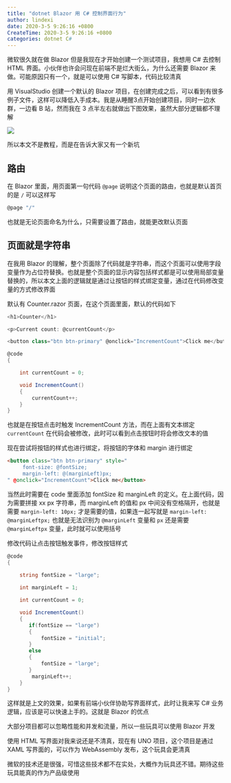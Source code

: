 ```yaml
---
title: "dotnet Blazor 用 C# 控制界面行为"
author: lindexi
date: 2020-3-5 9:26:16 +0800
CreateTime: 2020-3-5 9:26:16 +0800
categories: dotnet C#
---
```


微软很久就在做 Blazor 但是我现在才开始创建一个测试项目，我想用 C# 去控制 HTML 界面。小伙伴也许会问现在前端不是烂大街么，为什么还需要 Blazor 来做。可能原因只有一个，就是可以使用 C# 写脚本，代码比较清真

<!--more-->


<!-- csdn -->

用 VisualStudio 创建一个默认的 Blazor 项目，在创建完成之后，可以看到有很多例子文件，这样可以降低入手成本。我是从睡醒3点开始创建项目，同时一边水群，一边看 B 站，然而我在 3 点半左右就做出下图效果，虽然大部分逻辑都不理解

![](https://i.loli.net/2019/11/09/nD1pvHRa7biPZqT.gif)

所以本文不是教程，而是在告诉大家又有一个新坑

## 路由

在 Blazor 里面，用页面第一句代码 `@page` 说明这个页面的路由，也就是默认首页的是 `/` 可以这样写

```csharp
@page "/"
```

也就是无论页面命名为什么，只需要设置了路由，就能更改默认页面

## 页面就是字符串

在我用 Blazor 的理解，整个页面除了代码就是字符串，而这个页面可以使用字段变量作为占位符替换。也就是整个页面的显示内容包括样式都是可以使用局部变量替换的，所以本文上面的逻辑就是通过让按钮的样式绑定变量，通过在代码修改变量的方式修改界面

默认有 Counter.razor 页面，在这个页面里面，默认的代码如下

```csharp
<h1>Counter</h1>

<p>Current count: @currentCount</p>

<button class="btn btn-primary" @onclick="IncrementCount">Click me</button>

@code 
{

    int currentCount = 0;

    void IncrementCount()
    {
        currentCount++;
    }
}
```

也就是在按钮点击时触发 IncrementCount 方法，而在上面有文本绑定 `currentCount` 在代码会被修改，此时可以看到点击按钮时将会修改文本的值

现在尝试将按钮的样式也进行绑定，将按钮的字体和 margin 进行绑定

```html
<button class="btn btn-primary" style="
     font-size: @fontSize; 
     margin-left: @(marginLeft)px;
" @onclick="IncrementCount">Click me</button>
```

当然此时需要在 code 里面添加 fontSize 和 marginLeft 的定义。在上面代码，因为需要拼接 xx px 字符串，而 marginLeft 的值和 px 中间没有空格隔开，也就是需要 `margin-left: 10px;` 才是需要的值，如果连一起写就是 `margin-left: @marginLeftpx;` 也就是无法识别为 `@marginLeft` 变量和 `px` 还是需要 `@marginLeftpx` 变量，此时就可以使用括号

修改代码让点击按钮触发事件，修改按钮样式

```csharp
@code 
{
    
	string fontSize = "large";

	int marginLeft = 1;

    int currentCount = 0;

    void IncrementCount()
    {
	   if(fontSize == "large")
	   {
	       fontSize = "initial";
	   }
	   else
	   {
	       fontSize = "large";
	   }
        marginLeft++;
    }
}
```

这样就是上文的效果，如果有前端小伙伴协助写界面样式，此时让我来写 C# 业务逻辑，应该是可以快速上手的。这就是 Blazor 的优点

大部分项目都可以忽略性能和并发和流量，所以一些玩具可以使用 Blazor 开发

使用 HTML 写界面对我来说还是不清真，现在有 UNO 项目，这个项目是通过 XAML 写界面的，可以作为 WebAssembly 发布，这个玩具会更清真

微软的技术还是很强，可惜这些技术都不在实处，大概作为玩具还不错。期待这些玩具能真的作为产品级使用

